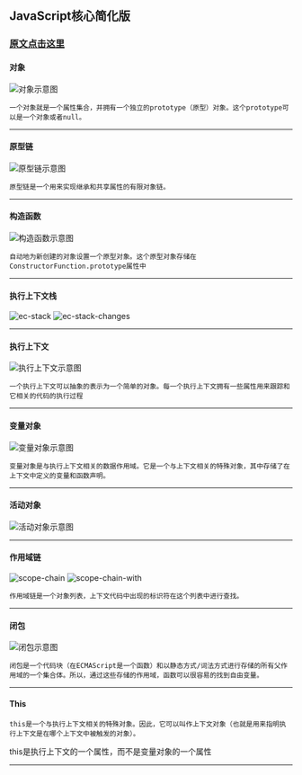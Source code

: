 ## JavaScript核心简化版 ##

### [原文点击这里][1] ###

#### 对象 ####
![对象示意图][2]

    一个对象就是一个属性集合，并拥有一个独立的prototype（原型）对象。这个prototype可以是一个对象或者null。


----------


#### 原型链 ####
![原型链示意图][3]

    原型链是一个用来实现继承和共享属性的有限对象链。


----------


#### 构造函数 ####
![构造函数示意图][4]

    自动地为新创建的对象设置一个原型对象。这个原型对象存储在ConstructorFunction.prototype属性中


----------


#### 执行上下文栈 ####
![ec-stack][5]
![ec-stack-changes][6]


----------


#### 执行上下文 ####
![执行上下文示意图][7]

    一个执行上下文可以抽象的表示为一个简单的对象。每一个执行上下文拥有一些属性用来跟踪和它相关的代码的执行过程


----------


#### 变量对象 ####
![变量对象示意图][8]

    变量对象是与执行上下文相关的数据作用域。它是一个与上下文相关的特殊对象，其中存储了在上下文中定义的变量和函数声明。


----------


#### 活动对象 ####
![活动对象示意图][9]


----------


#### 作用域链 ####
![scope-chain][10]
![scope-chain-with][11]

    作用域链是一个对象列表，上下文代码中出现的标识符在这个列表中进行查找。


----------


#### 闭包 ####
![闭包示意图][12]

    闭包是一个代码块（在ECMAScript是一个函数）和以静态方式/词法方式进行存储的所有父作用域的一个集合体。所以，通过这些存储的作用域，函数可以很容易的找到自由变量。
    


----------


#### This ####

    this是一个与执行上下文相关的特殊对象。因此，它可以叫作上下文对象（也就是用来指明执行上下文是在哪个上下文中被触发的对象）。
this是执行上下文的一个属性，而不是变量对象的一个属性


----------


  [1]: http://dmitrysoshnikov.com/ecmascript/javascript-the-core/ "原文"
  [2]: https://raw.githubusercontent.com/yanboweb/blog-images-store/master/20170626/basic-object.png
  [3]: https://raw.githubusercontent.com/yanboweb/blog-images-store/master/20170626/prototype-chain.png
  [4]: https://raw.githubusercontent.com/yanboweb/blog-images-store/master/20170626/constructor-proto-chain.png
  [5]: https://raw.githubusercontent.com/yanboweb/blog-images-store/master/20170626/ec-stack.png
  [6]: https://raw.githubusercontent.com/yanboweb/blog-images-store/master/20170626/ec-stack-changes.png
  [7]: https://raw.githubusercontent.com/yanboweb/blog-images-store/master/20170626/execution-context.png
  [8]: https://raw.githubusercontent.com/yanboweb/blog-images-store/master/20170626/variable-object.png
  [9]: https://raw.githubusercontent.com/yanboweb/blog-images-store/master/20170626/activation-object.png
  [10]: https://raw.githubusercontent.com/yanboweb/blog-images-store/master/20170626/scope-chain.png
  [11]: https://raw.githubusercontent.com/yanboweb/blog-images-store/master/20170626/scope-chain-with.png
  [12]: https://raw.githubusercontent.com/yanboweb/blog-images-store/master/20170626/shared-scope.png